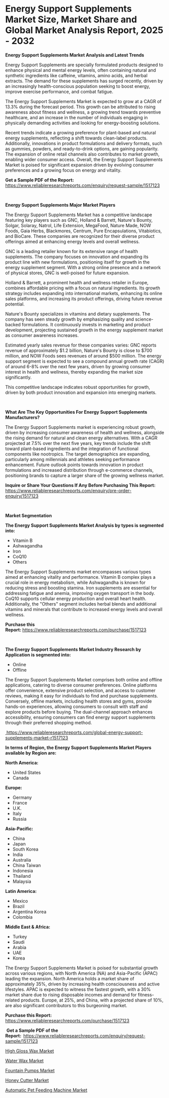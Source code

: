 <p><h1>Energy Support Supplements Market Size, Market Share and Global Market Analysis Report, 2025 - 2032</h1></p><p><strong>Energy Support Supplements Market Analysis and Latest Trends</strong></p>
<p><p>Energy Support Supplements are specially formulated products designed to enhance physical and mental energy levels, often containing natural and synthetic ingredients like caffeine, vitamins, amino acids, and herbal extracts. The demand for these supplements has surged recently, driven by an increasingly health-conscious population seeking to boost energy, improve exercise performance, and combat fatigue.</p><p>The Energy Support Supplements Market is expected to grow at a CAGR of 13.3% during the forecast period. This growth can be attributed to rising awareness about fitness and wellness, a growing trend towards preventive healthcare, and an increase in the number of individuals engaging in physically demanding activities and looking for energy-boosting solutions. </p><p>Recent trends indicate a growing preference for plant-based and natural energy supplements, reflecting a shift towards clean-label products. Additionally, innovations in product formulations and delivery formats, such as gummies, powders, and ready-to-drink options, are gaining popularity. The expansion of online retail channels also contributes to market growth, enabling wider consumer access. Overall, the Energy Support Supplements Market is poised for significant expansion driven by evolving consumer preferences and a growing focus on energy and vitality.</p></p>
<p><strong>Get a Sample PDF of the Report:&nbsp;</strong> <a href="https://www.reliableresearchreports.com/enquiry/request-sample/1517123?utm_campaign=9&utm_medium=2&utm_source=Github&utm_content=ia&utm_term=05042025&utm_id=energy-support-supplements">https://www.reliableresearchreports.com/enquiry/request-sample/1517123</a></p>
<p>&nbsp;</p>
<p><strong>Energy Support Supplements Major Market Players</strong></p>
<p><p>The Energy Support Supplements Market has a competitive landscape featuring key players such as GNC, Holland & Barrett, Nature's Bounty, Solgar, Solaray, Natrol, Life Extension, MegaFood, Nature Made, NOW Foods, Gaia Herbs, Blackmores, Centrum, Pure Encapsulations, Vitabiotics, and BioCare. These companies are recognized for their diverse product offerings aimed at enhancing energy levels and overall wellness.</p><p>GNC is a leading retailer known for its extensive range of health supplements. The company focuses on innovation and expanding its product line with new formulations, positioning itself for growth in the energy supplement segment. With a strong online presence and a network of physical stores, GNC is well-poised for future expansion.</p><p>Holland & Barrett, a prominent health and wellness retailer in Europe, combines affordable pricing with a focus on natural ingredients. Its growth strategy includes expanding into international markets, enhancing its online sales platforms, and increasing its product offerings, driving future revenue potential.</p><p>Nature's Bounty specializes in vitamins and dietary supplements. The company has seen steady growth by emphasizing quality and science-backed formulations. It continuously invests in marketing and product development, projecting sustained growth in the energy supplement market as consumer awareness increases.</p><p>Estimated yearly sales revenue for these companies varies: GNC reports revenue of approximately $1.2 billion, Nature's Bounty is close to $700 million, and NOW Foods sees revenues of around $500 million. The energy support segment is expected to see a compound annual growth rate (CAGR) of around 6-8% over the next few years, driven by growing consumer interest in health and wellness, thereby expanding the market size significantly.</p><p>This competitive landscape indicates robust opportunities for growth, driven by both product innovation and expansion into emerging markets.</p></p>
<p>&nbsp;</p>
<p><strong>What Are The Key Opportunities For Energy Support Supplements Manufacturers?</strong></p>
<p><p>The Energy Support Supplements market is experiencing robust growth, driven by increasing consumer awareness of health and wellness, alongside the rising demand for natural and clean energy alternatives. With a CAGR projected at 7.5% over the next five years, key trends include the shift toward plant-based ingredients and the integration of functional components like nootropics. The target demographics are expanding, particularly among millennials and athletes seeking performance enhancement. Future outlook points towards innovation in product formulations and increased distribution through e-commerce channels, positioning brands to capture a larger share of the growing wellness market.</p></p>
<p><strong>Inquire or Share Your Questions If Any Before Purchasing This Report:</strong> <a href="https://www.reliableresearchreports.com/enquiry/pre-order-enquiry/1517123?utm_campaign=9&utm_medium=2&utm_source=Github&utm_content=ia&utm_term=05042025&utm_id=energy-support-supplements">https://www.reliableresearchreports.com/enquiry/pre-order-enquiry/1517123</a></p>
<p>&nbsp;</p>
<p><strong>Market Segmentation</strong></p>
<p><strong>The Energy Support Supplements Market Analysis by types is segmented into:</strong></p>
<p><ul><li>Vitamin B</li><li>Ashwagandha</li><li>Iron</li><li>CoQ10</li><li>Others</li></ul></p>
<p><p>The Energy Support Supplements market encompasses various types aimed at enhancing vitality and performance. Vitamin B complex plays a crucial role in energy metabolism, while Ashwagandha is known for reducing stress and boosting stamina. Iron supplements are essential for addressing fatigue and anemia, improving oxygen transport in the body. CoQ10 supports cellular energy production and overall heart health. Additionally, the "Others" segment includes herbal blends and additional vitamins and minerals that contribute to increased energy levels and overall wellness.</p></p>
<p><strong>Purchase this Report:&nbsp;</strong><a href="https://www.reliableresearchreports.com/purchase/1517123?utm_campaign=9&utm_medium=2&utm_source=Github&utm_content=ia&utm_term=05042025&utm_id=energy-support-supplements">https://www.reliableresearchreports.com/purchase/1517123</a></p>
<p>&nbsp;</p>
<p><strong>The Energy Support Supplements Market Industry Research by Application is segmented into:</strong></p>
<p><ul><li>Online</li><li>Offline</li></ul></p>
<p><p>The Energy Support Supplements Market comprises both online and offline applications, catering to diverse consumer preferences. Online platforms offer convenience, extensive product selection, and access to customer reviews, making it easy for individuals to find and purchase supplements. Conversely, offline markets, including health stores and gyms, provide hands-on experiences, allowing consumers to consult with staff and explore products before buying. The dual-channel approach enhances accessibility, ensuring consumers can find energy support supplements through their preferred shopping method.</p></p>
<p><a href="https://www.reliableresearchreports.com/global-energy-support-supplements-market-r1517123?utm_campaign=9&utm_medium=2&utm_source=Github&utm_content=ia&utm_term=05042025&utm_id=energy-support-supplements">&nbsp;https://www.reliableresearchreports.com/global-energy-support-supplements-market-r1517123</a></p>
<p><strong>In terms of Region, the Energy Support Supplements Market Players available by Region are:</strong></p>
<p>
    <p> <strong> North America: </strong>
        <ul>
            <li>United States</li>
            <li>Canada</li>
        </ul>
        </p> 
    <p> <strong> Europe: </strong>
        <ul>
            <li>Germany</li>
            <li>France</li>
            <li>U.K.</li>
            <li>Italy</li>
            <li>Russia</li>
        </ul>
        </p> 
    <p> <strong> Asia-Pacific: </strong>
        <ul>
            <li>China</li>
            <li>Japan</li>
            <li>South Korea</li>
            <li>India</li>
            <li>Australia</li>
            <li>China Taiwan</li>
            <li>Indonesia</li>
            <li>Thailand</li>
            <li>Malaysia</li>
        </ul>
        </p> 
    <p> <strong> Latin America: </strong>
        <ul>
            <li>Mexico</li>
            <li>Brazil</li>
            <li>Argentina Korea</li>
            <li>Colombia</li>
        </ul>
        </p> 
    <p> <strong> Middle East & Africa: </strong>
        <ul>
            <li>Turkey</li>
            <li>Saudi</li>
            <li>Arabia</li>
            <li>UAE</li>
            <li>Korea</li>
        </ul>
    </p>
    </p>
<p><p>The Energy Support Supplements Market is poised for substantial growth across various regions, with North America (NA) and Asia-Pacific (APAC) leading the expansion. North America holds a market share of approximately 35%, driven by increasing health consciousness and active lifestyles. APAC is expected to witness the fastest growth, with a 30% market share due to rising disposable incomes and demand for fitness-related products. Europe, at 25%, and China, with a projected share of 10%, are also significant contributors to this burgeoning market.</p></p>
<p><strong>Purchase this Report: </strong><a href="https://www.reliableresearchreports.com/purchase/1517123?utm_campaign=9&utm_medium=2&utm_source=Github&utm_content=ia&utm_term=05042025&utm_id=energy-support-supplements">https://www.reliableresearchreports.com/purchase/1517123</a></p>
<p>&nbsp;<strong>Get a Sample PDF of the Report:&nbsp;&nbsp;</strong><a href="https://www.reliableresearchreports.com/enquiry/request-sample/1517123?utm_campaign=9&utm_medium=2&utm_source=Github&utm_content=ia&utm_term=05042025&utm_id=energy-support-supplements">https://www.reliableresearchreports.com/enquiry/request-sample/1517123</a></p>
<p><strong></strong></p>
<p><p><a href="https://github.com/gakpasulgun/Market-Research-Report-List-1/blob/main/high-gloss-wax-market.md?utm_campaign=9&utm_medium=2&utm_source=Github&utm_content=ia&utm_term=05042025&utm_id=energy-support-supplements">High Gloss Wax Market</a></p><p><a href="https://github.com/snelldimkeod/Market-Research-Report-List-1/blob/main/water-wax-market.md?utm_campaign=9&utm_medium=2&utm_source=Github&utm_content=ia&utm_term=05042025&utm_id=energy-support-supplements">Water Wax Market</a></p><p><a href="https://github.com/lugnabirue/Market-Research-Report-List-1/blob/main/fountain-pumps-market.md?utm_campaign=9&utm_medium=2&utm_source=Github&utm_content=ia&utm_term=05042025&utm_id=energy-support-supplements">Fountain Pumps Market</a></p><p><a href="https://github.com/kitkaeberz5z/Market-Research-Report-List-1/blob/main/honey-cutter-market.md?utm_campaign=9&utm_medium=2&utm_source=Github&utm_content=ia&utm_term=05042025&utm_id=energy-support-supplements">Honey Cutter Market</a></p><p><a href="https://github.com/shpirttangim48/Market-Research-Report-List-1/blob/main/automatic-pet-feeding-machine-market.md?utm_campaign=9&utm_medium=2&utm_source=Github&utm_content=ia&utm_term=05042025&utm_id=energy-support-supplements">Automatic Pet Feeding Machine Market</a></p></p>
